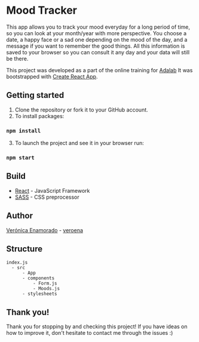 # Mood Tracker

This app allows you to track your mood everyday for a long period of time, so you can look at your month/year with more perspective. You choose a date, a happy face or a sad one depending on the mood of the day, and a message if you want to remember the good things. All this information is saved to your browser so you can consult it any day and your data will still be there.

This project was developed as a part of the online training for [Adalab](https://adalab.es/) It was bootstrapped with [Create React App](https://github.com/facebook/create-react-app).

## Getting started

1. Clone the repository or fork it to your GitHub account.
2. To install packages:
  ### `npm install`
3. To launch the project and see it in your browser run: 
  ### `npm start`

## Build
* [React](https://reactjs.org/) - JavaScript Framework
* [SASS](https://sass-lang.com/) - CSS preprocessor

## Author

[Verónica Enamorado](https://www.linkedin.com/in/veronicaenamorado/) - [veroena](https://github.com/veroena)

## Structure

```
index.js
  - src
      - App  
      - components
          - Form.js
          - Moods.js
      - stylesheets
```

## Thank you!
Thank you for stopping by and checking this project! If you have ideas on how to improve it, don't hesitate to contact me through the issues :)
